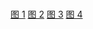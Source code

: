 #

[图 1](https://secure2.wostatic.cn/static/w3xTHQ1vnEXT2RiPzBU75M/image.png?auth_key=1660896206-oe8xU7gFYHiA7DLtVaoafm-0-66ae090090601f9f76d02190d5f0b38c&image_process=resize,w_316.25)
[图 2](https://secure2.wostatic.cn/static/u85juKamZwxWifVZ6Psh8m/image.png?auth_key=1660896206-e5sVvdaypi9E1BcmfM2SXR-0-a6a3fcc6850fb709a3226d7acaa5733e&image_process=resize,w_316.25)
[图 3](https://secure2.wostatic.cn/static/rLpPZQrRWeTbLQ6Dq7dEGw/image.png?auth_key=1660896206-sWYKPZAiEw8MHmSh7uYwHy-0-eb625d75f20b1e2f8b3e29853f5667fd&image_process=resize,w_316.25)
[图 4](https://secure2.wostatic.cn/static/wrC5H5pZ14pJy3SYAqPPmE/image.png?auth_key=1660896206-a84H8Ja3xYF63v2dJJv84M-0-acac67deaa18e31618f6cd97ce007efa&image_process=resize,w_316.25)
